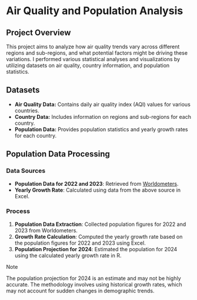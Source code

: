 # Air Quality and Population Analysis

## Project Overview
This project aims to analyze how air quality trends vary across different regions and sub-regions, and what potential factors might be driving these variations. I performed various statistical analyses and visualizations by utilizing datasets on air quality, country information, and population statistics.

## Datasets
- **Air Quality Data:** Contains daily air quality index (AQI) values for various countries.
- **Country Data:** Includes information on regions and sub-regions for each country.
- **Population Data:** Provides population statistics and yearly growth rates for each country.

## Population Data Processing

### Data Sources
- **Population Data for 2022 and 2023**: Retrieved from [Worldometers](https://www.worldometers.info/).
- **Yearly Growth Rate**: Calculated using data from the above source in Excel.

### Process
1. **Population Data Extraction**: Collected population figures for 2022 and 2023 from Worldometers.
2. **Growth Rate Calculation**: Computed the yearly growth rate based on the population figures for 2022 and 2023 using Excel.
3. **Population Projection for 2024**: Estimated the population for 2024 using the calculated yearly growth rate in R.

>[!NOTE]
>The population projection for 2024 is an estimate and may not be highly accurate. The methodology involves using historical growth rates, which may not account for sudden changes in demographic trends.

